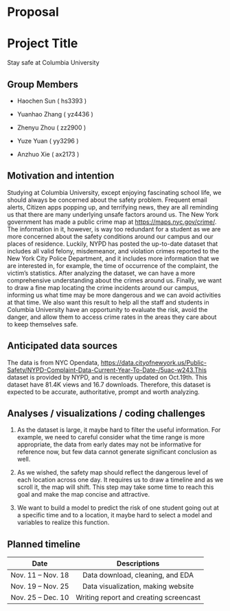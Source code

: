Proposal
================

# Project Title

Stay safe at Columbia University

## Group Members

-   Haochen Sun ( hs3393 )

-   Yuanhao Zhang ( yz4436 )

-   Zhenyu Zhou ( zz2900 )

-   Yuze Yuan ( yy3296 )

-   Anzhuo Xie ( ax2173 )

## Motivation and intention

Studying at Columbia University, except enjoying fascinating school
life, we should always be concerned about the safety problem. Frequent
email alerts, Citizen apps popping up, and terrifying news, they are all
reminding us that there are many underlying unsafe factors around us.
The New York government has made a public crime map at
<https://maps.nyc.gov/crime/>. The information in it, however, is way
too redundant for a student as we are more concerned about the safety
conditions around our campus and our places of residence. Luckily, NYPD
has posted the up-to-date dataset that includes all valid felony,
misdemeanor, and violation crimes reported to the New York City Police
Department, and it includes more information that we are interested in,
for example, the time of occurrence of the complaint, the victim’s
statistics. After analyzing the dataset, we can have a more
comprehensive understanding about the crimes around us. Finally, we want
to draw a fine map locating the crime incidents around our campus,
informing us what time may be more dangerous and we can avoid activities
at that time. We also want this result to help all the staff and
students in Columbia University have an opportunity to evaluate the
risk, avoid the danger, and allow them to access crime rates in the
areas they care about to keep themselves safe.

## Anticipated data sources

The data is from NYC Opendata,
<https://data.cityofnewyork.us/Public-Safety/NYPD-Complaint-Data-Current-Year-To-Date-/5uac-w243.This>
dataset is provided by NYPD, and is recently updated on Oct.19th. This
dataset have 81.4K views and 16.7 downloads. Therefore, this dataset is
expected to be accurate, authoritative, prompt and worth analyzing.

## Analyses / visualizations / coding challenges

1.  As the dataset is large, it maybe hard to filter the useful
    information. For example, we need to careful consider what the time
    range is more appropriate, the data from early dates may not be
    informative for reference now, but few data cannot generate
    significant conclusion as well.

2.  As we wished, the safety map should reflect the dangerous level of
    each location across one day. It requires us to draw a timeline and
    as we scroll it, the map will shift. This step may take some time to
    reach this goal and make the map concise and attractive.

3.  We want to build a model to predict the risk of one student going
    out at a specific time and to a location, it maybe hard to select a
    model and variables to realize this function.

## Planned timeline

|       Date        |              Descriptions              |
|:-----------------:|:--------------------------------------:|
| Nov. 11 – Nov. 18 |    Data download, cleaning, and EDA    |
| Nov. 19 – Nov. 25 |   Data visualization, making website   |
| Nov. 25 – Dec. 10 | Writing report and creating screencast |
